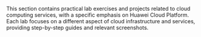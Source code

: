 This section contains practical lab exercises and projects related to cloud computing services, with a specific emphasis on Huawei Cloud Platform. Each lab focuses on a different aspect of cloud infrastructure and services, providing step-by-step guides and relevant screenshots.
